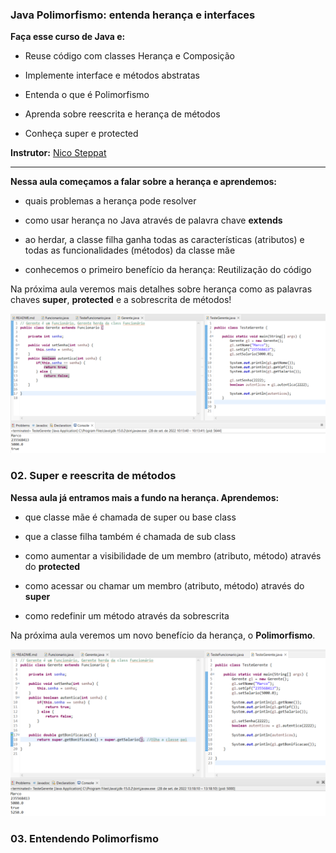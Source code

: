 ### Java Polimorfismo: entenda herança e interfaces

**Faça esse curso de Java e:**

- Reuse código com classes Herança e Composição

- Implemente interface e métodos abstratas

- Entenda o que é Polimorfismo

- Aprenda sobre reescrita e herança de métodos

- Conheça super e protected

**Instrutor:** 
[Nico Steppat](https://github.com/steppat)
 
__________________________________________

**Nessa aula começamos a falar sobre a herança e aprendemos:**

- quais problemas a herança pode resolver

- como usar herança no Java através de palavra chave **extends**

- ao herdar, a classe filha ganha todas as características (atributos) e todas as funcionalidades (métodos) da classe mãe

- conhecemos o primeiro benefício da herança: Reutilização do código

Na próxima aula veremos mais detalhes sobre herança como as palavras chaves **super**, **protected** e a sobrescrita de métodos!

![Introdução a Herança](./imgs/prints/introducaoHeranca.png)

### 02. Super e reescrita de métodos

**Nessa aula já entramos mais a fundo na herança. Aprendemos:**

- que classe mãe é chamada de super ou base class

- que a classe filha também é chamada de sub class

- como aumentar a visibilidade de um membro (atributo, método) através do **protected**

- como acessar ou chamar um membro (atributo, método) através do **super**

- como redefinir um método através da sobrescrita

Na próxima aula veremos um novo benefício da herança, o **Polimorfismo**. 

![Super e reescrita de métodos](./imgs/prints/superReescritaDeMetodos.png)

### 03. Entendendo Polimorfismo